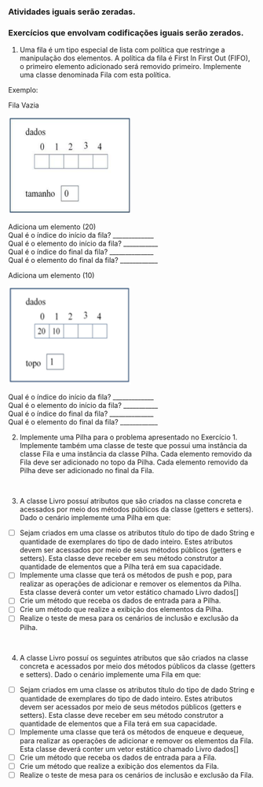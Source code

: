 ### Atividades iguais serão zeradas.
### Exercícios que envolvam codificações iguais serão zerados.


1) Uma fila é um tipo especial de lista com política que restringe a manipulação dos elementos. A política da fila é First In First Out (FIFO), o primeiro elemento adicionado será removido primeiro. Implemente uma classe denominada Fila com esta política.


Exemplo:



Fila Vazia


<img src="https://github.com/CTRLMarcws/IED001_ADS_FATEC-ZL/blob/main/Assets/TesteDeMesa1_Lista2.PNG"  width=250px height=200px/>

Adiciona um elemento (20)<br />
Qual é o índice do início da fila? _____________<br />
Qual é o elemento do início da fila? ___________<br />
Qual é o índice do final da fila? ______________<br />
Qual é o elemento do final da fila? ____________<br />


Adiciona um elemento (10)

<img src="https://github.com/CTRLMarcws/IED001_ADS_FATEC-ZL/blob/main/Assets/TesteDeMesa2_Lista2.PNG"  width=250px height=200px/>

Qual é o índice do início da fila? _____________<br />
Qual é o elemento do início da fila? ___________<br />
Qual é o índice do final da fila? ______________<br />
Qual é o elemento do final da fila? ____________<br />


2) Implemente uma Pilha para o problema apresentado no Exercício 1. Implemente também uma classe de teste que possui uma instância da classe Fila e uma instância da classe Pilha. Cada elemento removido da Fila deve ser adicionado no topo da Pilha. Cada elemento removido da Pilha deve ser adicionado no final da Fila.

<br />

3) A classe Livro possuí atributos que são criados na classe concreta e acessados por meio dos métodos públicos da classe (getters e setters). Dado o cenário implemente uma Pilha em que:

- [ ] Sejam criados em uma classe os atributos título do tipo de dado String e quantidade de exemplares do tipo de dado inteiro. Estes atributos devem ser acessados por meio de seus métodos públicos (getters e setters). Esta classe deve receber em seu método construtor a quantidade de elementos que a Pilha terá em sua capacidade.
- [ ] Implemente uma classe que terá os métodos de push e pop, para realizar as operações de adicionar e remover os elementos da Pilha. Esta classe deverá conter um vetor estático chamado Livro dados[]
- [ ] Crie um método que receba os dados de entrada para a Pilha.
- [ ] Crie um método que realize a exibição dos elementos da Pilha.
- [ ] Realize o teste de mesa para os cenários de inclusão e exclusão da Pilha.

<br />

4) A classe Livro possuí os seguintes atributos que são criados na classe concreta e acessados por meio dos métodos públicos da classe (getters e setters). Dado o cenário implemente uma Fila em que:

- [ ] Sejam criados em uma classe os atributos título do tipo de dado String e quantidade de exemplares do tipo de dado inteiro. Estes atributos devem ser acessados por meio de seus métodos públicos (getters e setters). Esta classe deve receber em seu método construtor a quantidade de elementos que a Fila terá em sua capacidade.
- [ ] Implemente uma classe que terá os métodos de enqueue e dequeue, para realizar as operações de adicionar e remover os elementos da Fila. Esta classe deverá conter um vetor estático chamado Livro dados[]
- [ ] Crie um método que receba os dados de entrada para a Fila.
- [ ] Crie um método que realize a exibição dos elementos da Fila.
- [ ] Realize o teste de mesa para os cenários de inclusão e exclusão da Fila.
